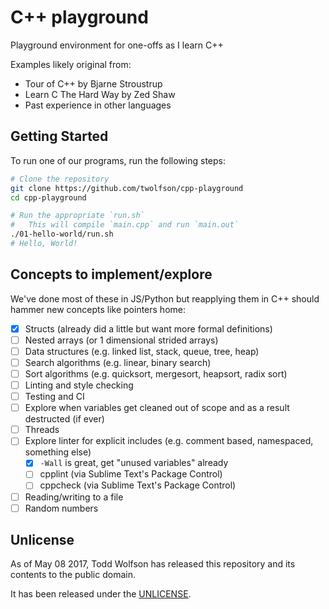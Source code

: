 # C++ playground
Playground environment for one-offs as I learn C++

Examples likely original from:

- Tour of C++ by Bjarne Stroustrup
- Learn C The Hard Way by Zed Shaw
- Past experience in other languages

## Getting Started
To run one of our programs, run the following steps:

```bash
# Clone the repository
git clone https://github.com/twolfson/cpp-playground
cd cpp-playground

# Run the appropriate `run.sh`
#   This will compile `main.cpp` and run `main.out`
./01-hello-world/run.sh
# Hello, World!
```

## Concepts to implement/explore
We've done most of these in JS/Python but reapplying them in C++ should hammer new concepts like pointers home:

- [x] Structs (already did a little but want more formal definitions)
- [ ] Nested arrays (or 1 dimensional strided arrays)
- [ ] Data structures (e.g. linked list, stack, queue, tree, heap)
- [ ] Search algorithms (e.g. linear, binary search)
- [ ] Sort algorithms (e.g. quicksort, mergesort, heapsort, radix sort)
- [ ] Linting and style checking
- [ ] Testing and CI
- [ ] Explore when variables get cleaned out of scope and as a result destructed (if ever)
- [ ] Threads
- [ ] Explore linter for explicit includes (e.g. comment based, namespaced, something else)
    - [x] `-Wall` is great, get "unused variables" already
    - [ ] cpplint (via Sublime Text's Package Control)
    - [ ] cppcheck (via Sublime Text's Package Control)
- [ ] Reading/writing to a file
- [ ] Random numbers

## Unlicense
As of May 08 2017, Todd Wolfson has released this repository and its contents to the public domain.

It has been released under the [UNLICENSE][].

[UNLICENSE]: UNLICENSE
